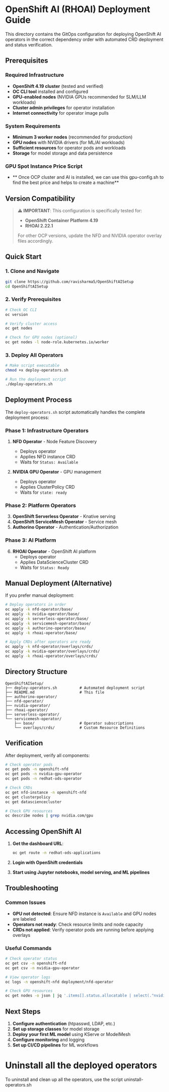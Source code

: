# OpenShift AI (RHOAI) Deployment Guide

This directory contains the GitOps configuration for deploying OpenShift AI operators in the correct dependency order with automated CRD deployment and status verification.

## **Prerequisites**

### **Required Infrastructure**
- **OpenShift 4.19 cluster** (tested and verified)
- **OC CLI tool** installed and configured
- **GPU-enabled nodes** (NVIDIA GPUs recommended for SLM/LLM workloads)
- **Cluster admin privileges** for operator installation
- **Internet connectivity** for operator image pulls

### **System Requirements**
- **Minimum 3 worker nodes** (recommended for production)
- **GPU nodes** with NVIDIA drivers (for ML/AI workloads)
- **Sufficient resources** for operator pods and workloads
- **Storage** for model storage and data persistence

### **GPU Spot Instance Price Script**
- ** Once OCP cluster and AI is installed, we can use this gpu-config.sh to find the best price and helps to create a machine**

## **Version Compatibility**
> **⚠️ IMPORTANT**: This configuration is specifically tested for:
> - **OpenShift Container Platform 4.19**
> - **RHOAI 2.22.1**
> 
> For other OCP versions, update the NFD and NVIDIA operator overlay files accordingly.

## **Quick Start**

### **1. Clone and Navigate**
```bash
git clone https://github.com/ravisharma5/OpenShiftAISetup
cd OpenShiftAISetup
```

### **2. Verify Prerequisites**
```bash
# Check OC CLI
oc version

# Verify cluster access
oc get nodes

# Check for GPU nodes (optional)
oc get nodes -l node-role.kubernetes.io/worker
```

### **3. Deploy All Operators**
```bash
# Make script executable
chmod +x deploy-operators.sh

# Run the deployment script
./deploy-operators.sh
```

## **Deployment Process**

The `deploy-operators.sh` script automatically handles the complete deployment process:

### **Phase 1: Infrastructure Operators**
1. **NFD Operator** - Node Feature Discovery
   - Deploys operator
   - Applies NFD instance CRD
   - Waits for `Status: Available`

2. **NVIDIA GPU Operator** - GPU management
   - Deploys operator
   - Applies ClusterPolicy CRD
   - Waits for `state: ready`

### **Phase 2: Platform Operators**
3. **OpenShift Serverless Operator** - Knative serving
4. **OpenShift ServiceMesh Operator** - Service mesh
5. **Authorino Operator** - Authentication/Authorization

### **Phase 3: AI Platform**
6. **RHOAI Operator** - OpenShift AI platform
   - Deploys operator
   - Applies DataScienceCluster CRD
   - Waits for `Status: Ready`

## **Manual Deployment (Alternative)**

If you prefer manual deployment:

```bash
# Deploy operators in order
oc apply -k nfd-operator/base/
oc apply -k nvidia-operator/base/
oc apply -k serverless-operator/base/
oc apply -k servicemesh-operator/base/
oc apply -k authorino-operator/base/
oc apply -k rhoai-operator/base/

# Apply CRDs after operators are ready
oc apply -k nfd-operator/overlays/crds/
oc apply -k nvidia-operator/overlays/crds/
oc apply -k rhoai-operator/overlays/crds/
```

## **Directory Structure**

```
OpenShiftAISetup/
├── deploy-operators.sh          # Automated deployment script
├── README.md                    # This file
├── authorino-operator/
├── nfd-operator/
├── nvidia-operator/
├── rhoai-operator/
├── serverless-operator/
└── servicemesh-operator/
    ├── base/                    # Operator subscriptions
    └── overlays/crds/           # Custom Resource Definitions
```

## **Verification**

After deployment, verify all components:

```bash
# Check operator pods
oc get pods -n openshift-nfd
oc get pods -n nvidia-gpu-operator
oc get pods -n redhat-ods-operator

# Check CRDs
oc get nfd-instance -n openshift-nfd
oc get clusterpolicy
oc get datasciencecluster

# Check GPU resources
oc describe nodes | grep nvidia.com/gpu
```

## **Accessing OpenShift AI**

1. **Get the dashboard URL**:
   ```bash
   oc get route -n redhat-ods-applications
   ```

2. **Login with OpenShift credentials**
3. **Start using Jupyter notebooks, model serving, and ML pipelines**

## **Troubleshooting**

### **Common Issues**
- **GPU not detected**: Ensure NFD instance is `Available` and GPU nodes are labeled
- **Operators not ready**: Check resource limits and node capacity
- **CRDs not applied**: Verify operator pods are running before applying overlays

### **Useful Commands**
```bash
# Check operator status
oc get csv -n openshift-nfd
oc get csv -n nvidia-gpu-operator

# View operator logs
oc logs -n openshift-nfd deployment/nfd-operator

# Check GPU resources
oc get nodes -o json | jq '.items[].status.allocatable | select(."nvidia.com/gpu")'
```

## **Next Steps**

1. **Configure authentication** (htpasswd, LDAP, etc.)
2. **Set up storage classes** for model storage
3. **Deploy your first ML model** using KServe or ModelMesh
4. **Configure monitoring** and logging
5. **Set up CI/CD pipelines** for ML workflows

# Uninstall all the deployed operators
To uninstall and clean up all the operators, use the script uninstall-operators.sh

